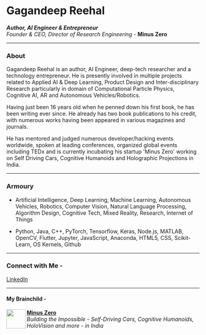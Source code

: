 # Gagandeep Reehal
*__Author, AI Engineer & Entrepreneur__ \
Founder & CEO, Director of Research Engineering -* **Minus Zero**
____
### About

Gagandeep Reehal is an author, AI Engineer, deep-tech researcher and a technology entrepreneur. He is presently involved in multiple projects related to Applied AI & Deep Learning, Product Design and Inter-disciplinary Research particularly in domain of Computational Particle Physics, Cognitive AI, AR and Autonomous Vehicles/Robotics.

Having just been 16 years old when he penned down his first book, he has been writing ever since. He already has two book publications to his credit, with numerous works having been appeared in various magazines and journals.

He has mentored and judged numerous developer/hacking events worldwide, spoken at leading conferences, organized global events including TEDx and is currently incubating his startup 'Minus Zero' working on Self Driving Cars, Cognitive Humanoids and Holographic Projections in India. 

___


### Armoury

- Artificial Intelligence, Deep Learning, Machine Learning, Autonomous Vehicles, Robotics, Computer Vision, Natural Language Processing, Algorithm Design, Cognitive Tech, Mixed Reality, Research, Internet of Things

- Python, Java, C++, PyTorch, Tensorflow, Keras, Node.js, MATLAB, OpenCV, Flutter, Jupyter, JavaScript, Anaconda, HTML5, CSS, Scikit-Learn, OS Kernels, Github

____
### Connect with Me -

[LinkedIn](https://www.linkedin.com/in/gagandeepreehal/)

___
#### My Brainchild -
<p> <img align="left" src="https://avatars3.githubusercontent.com/u/70444900?s=180&v=4" width="50" height="50" />
  <b> <a href="https://minuszero.in"> Minus Zero </a> </b> <br>
  <i> Building the Impossible - Self-Driving Cars, Cognitive Humanoids, HoloVision and more - in India </i> </p>

